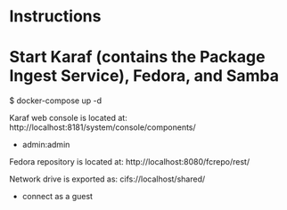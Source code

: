 Instructions
============

# Start Karaf (contains the Package Ingest Service), Fedora, and Samba
$ docker-compose up -d

Karaf web console is located at: http://localhost:8181/system/console/components/
* admin:admin

Fedora repository is located at: http://localhost:8080/fcrepo/rest/

Network drive is exported as: cifs://localhost/shared/
* connect as a guest
